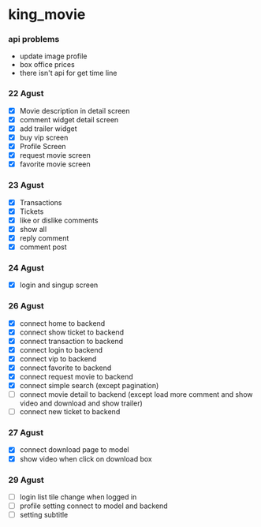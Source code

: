 # king_movie

### api problems
- update image profile
- box office prices
- there isn't api for get time line 



### 22 Agust
- [x] Movie description in detail screen
- [x] comment widget detail screen
- [x] add trailer widget
- [x] buy vip screen
- [x] Profile Screen
- [x] request movie screen
- [x] favorite movie screen
  
### 23 Agust
- [x] Transactions
- [x] Tickets
- [x] like or dislike comments
- [x] show all
- [x] reply comment
- [x] comment post

### 24 Agust
- [x] login and singup screen


### 26 Agust
- [x] connect home to backend
- [x] connect show ticket to backend
- [x] connect transaction to backend
- [x] connect login to backend
- [x] connect vip to backend
- [x] connect favorite to backend
- [x] connect request movie to backend
- [x] connect simple search (except pagination)
- [ ] connect movie detail to backend (except load more comment and show video and download and show trailer)
- [ ] connect new ticket to backend

### 27 Agust 
- [x] connect download page to model
- [x] show video when click on download box

### 29 Agust
- [ ] login list tile change when logged in
- [ ] profile setting connect to model and backend
- [ ] setting subtitle